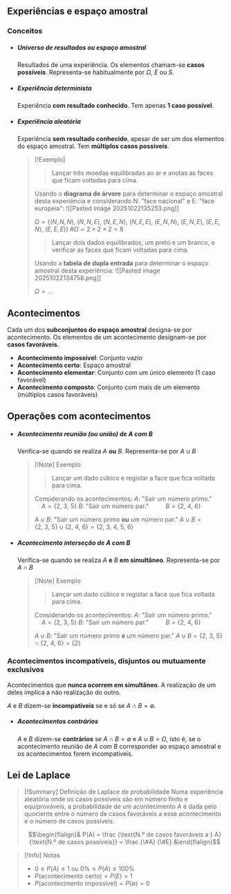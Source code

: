 ## Experiências e espaço amostral
### Conceitos
- ##### Universo de resultados ou espaço amostral
	Resultados de uma experiência.
	Os elementos chamam-se **casos possíveis**.
	Representa-se habitualmente por $\Omega$, $E$ ou $S$.
- ##### Experiência determinista
	Experiência **com resultado conhecido**.
	Tem apenas **1 caso possível**.
- ##### Experiência aleatória
	Experiência **sem resultado conhecido**, apesar de ser um dos elementos do espaço amostral.
	Tem **múltiplos casos possíveis**.
	>[!Exemplo]
	>> Lançar três moedas equilibradas ao ar e anotas as faces que ficam voltadas para cima.
	>
	>Usando o **diagrama de árvore** para determinar o espaço amostral desta experiência e considerando N: "face nacional" e E: "face europeia":
	>![[Pasted image 20251022135253.png]]
	>
	>$\Omega = \{(N, N, N),\ (N, N, E),\ (N, E, N),\ (N, E, E),\ (E, N, N),\ (E, N, E),\ (E, E, N),\ (E, E, E)\}$
	>$\# \Omega = 2 \times 2 \times 2 =8$ 
	>
	>>Lançar dois dados equilibrados, um preto e um branco, e verificar as faces que ficam voltadas para cima.
	>
	>Usando a **tabela de dupla entrada** para determinar o espaço amostral desta experiência:
	>![[Pasted image 20251022134758.png]]
	>
	>$\Omega= ...$
## Acontecimentos
Cada um dos **subconjuntos do espaço amostral** designa-se por acontecimento.
Os elementos de um acontecimento designam-se por **casos favoráveis**.

- **Acontecimento impossível**: Conjunto vazio
- **Acontecimento certo**: Espaço amostral
- **Acontecimento elementar**: Conjunto com um único elemento (1 caso favorável)
- **Acontecimento composto**: Conjunto com mais de um elemento (múltiplos casos favoráveis)
## Operações com acontecimentos
- ##### Acontecimento reunião (ou união) de $A$ com $B$
	Verifica-se quando se realiza $A$ **ou** $B$.
	Representa-se por $A \cup B$
	>[!Note] Exemplo
	>>Lançar um dado cúbico e registar a face que fica voltada para cima.
	>
	>Considerando os acontecimentos:
	>$A$: "Sair um número primo."  $\ \ \ \ A=\{2,\ 3,\ 5\}$
	>$B$: "Sair um número par." $\ \ \ \ \ \ \ \ \ B=\{2,\ 4,\ 6\}$
	>
	>$A \cup B$: "Sair um número primo **ou** um número par."
	>$A \cup B= \{2,\ 3,\ 5\} \cup \{2,\ 4,\ 6\}=\{2,\ 3,\ 4,\ 5,\ 6\}$
	>

- ##### Acontecimento interseção de $A$ com $B$
	Verifica-se quando se realiza $A$ **e** $B$ **em simultâneo**.
	Representa-se por $A \cap B$
	
	>[!Note] Exemplo
	>>Lançar um dado cúbico e registar a face que fica voltada para cima.
	>
	>Considerando os acontecimentos:
	>$A$: "Sair um número primo."  $\ \ \ \ A=\{2,\ 3,\ 5\}$
	>$B$: "Sair um número par." $\ \ \ \ \ \ \ \ \ B=\{2,\ 4,\ 6\}$
	>
	>$A \cup B$: "Sair um número primo **e** um número par."
	>$A \cup B= \{2,\ 3,\ 5\} \cap \{2,\ 4,\ 6\}=\{2\}$
	>
### Acontecimentos incompatíveis, disjuntos ou mutuamente exclusivos
Acontecimentos que **nunca ocorrem em simultâneo**.
A realização de um deles implica a não realização do outro.

$A$ e $B$ dizem-se **incompatíveis** se e só se $A \cap B = \emptyset$.
- ##### Acontecimentos contrários
	$A$ e $B$ dizem-se **contrários** se $A \cap B= \emptyset$ e $A \cup B=\Omega$, isto é, se o acontecimento reunião  de $A$ com $B$ corresponder ao espaço amostral e os acontecimentos forem incompatíveis.
## Lei de Laplace
>[!Summary] Definição de Laplace de probabilidade
>Numa experiência aleatória onde os casos possíveis são em número finito e equiprováveis, a probabilidade de um acontecimento $A$ é dada pelo quociente entre o número de casos favoráveis a esse acontecimento e o número de casos possíveis.
>
>$$\begin{flalign}& P(A) = \frac {\text{N.º de casos favoráveis a } A} {\text{N.º de casos possíveis}} = \frac {\#A} {\#E} &\end{flalign}$$

>[!Info] Notas
>- $0 \leq P(A) \leq 1$ ou $0\% \leq P(A) \leq 100\%$
>- $P(\text{acontecimento certo})=P(E)=1$
>- $P(\text{acontecimento impossível})=P(\emptyset)=0$

